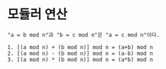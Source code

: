 # 모듈러 연산

    "a = b mod n"과 "b = c mod n"은 "a = c mod n"이다.

    1. [(a mod n) + (b mod n)] mod n = (a+b) mod n
    2. [(a mod n) - (b mod n)] mod n = (a-b) mod n
    3. [(a mod n) * (b mod n)] mod n = (a*b) mod n
